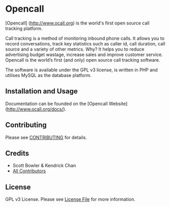 # Opencall

[Opencall] (http://www.ocall.org) is the world's first open source call tracking platform.

Call tracking is a method of monitoring inbound phone calls. It allows you to record conversations, 
track key statistics such as caller id, call duration, call source and a variety of other metrics. 
Why? It helps you to reduce advertising budget wastage, increase sales and improve customer service. 
Opencall is the world’s first (and only) open source call tracking software. 

The software is available under the GPL v3 license, is written in PHP and utilises MySQL as 
the database platform.


## Installation and Usage

Documentation can be founded on the [Opencall Website] (http://www.ocall.org/docs/).


## Contributing

Please see [CONTRIBUTING](http://www.ocall.org/get-involved/) for details.


## Credits

- Scott Bowler & Kendrick Chan
- [All Contributors](https://github.com/calltrackingasia/opencall/contributors)


## License

GPL v3 License. Please see [License File](LICENSE) for more information.

